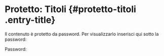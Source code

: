 Protetto: Titoli {#protetto-titoli .entry-title}
================

Il contenuto è protetto da password. Per visualizzarlo inserisci qui sotto la password:

Password:

